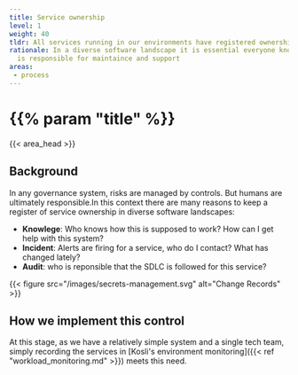 ```yaml
---
title: Service ownership
level: 1
weight: 40
tldr: All services running in our environments have registered ownership
rationale: In a diverse software landscape it is essential everyone knows who
  is responsible for maintaince and support
areas: 
 - process
---
```

# {{% param "title" %}}
{{< area_head >}}

## Background

In any governance system, risks are managed by controls. But humans are ultimately responsible.In this context there are many reasons to keep a register of service ownership in diverse software
landscapes:

* **Knowlege**: Who knows how this is supposed to work?  How can I get help with this system?
* **Incident**: Alerts are firing for a service, who do I contact?  What has changed lately?
* **Audit**: who is reponsible that the SDLC is followed for this service?

{{< figure src="/images/secrets-management.svg" alt="Change Records" >}}

## How we implement this control

At this stage, as we have a relatively simple system and a single tech team, simply recording the services in [Kosli's environment monitoring]({{< ref "workload_monitoring.md" >}}) meets this need.

